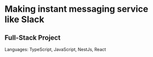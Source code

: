 # Making instant messaging service like Slack

## Full-Stack Project

Languages: TypeScript, JavaScript, NestJs, React
